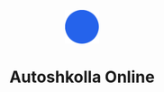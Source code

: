 <p align="center">
  <a href="https://www.gatsbyjs.com/?utm_source=starter&utm_medium=readme&utm_campaign=minimal-starter-ts">
    <img alt="Gatsby" src="./src/images/icon.png" width="60" />
  </a>
</p>
<h1 align="center">
Autoshkolla Online
</h1>
